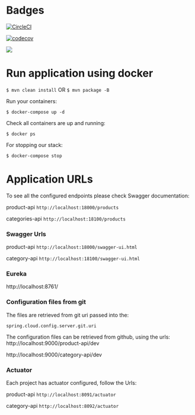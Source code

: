 # Badges

[![CircleCI](https://circleci.com/gh/abalzan/ecommerce-microservices.svg?style=svg)](https://circleci.com/gh/abalzan/ecommerce-microservices)

[![codecov](https://codecov.io/gh/abalzan/ecommerce-microservices/branch/master/graph/badge.svg)](https://codecov.io/gh/abalzan/ecommerce-microservices)

<a href="https://codeclimate.com/github/abalzan/ecommerce-microservices/maintainability"><img src="https://api.codeclimate.com/v1/badges/93e3fea017ac2189d186/maintainability" /></a>

# Run application using docker

```$ mvn clean install```
OR
```$ mvn package -B```

Run your containers:

```$ docker-compose up -d```

Check all containers are up and running:

```$ docker ps```

For stopping our stack:

```$ docker-compose stop```

# Application URLs
To see all the configured endpoints please check Swagger documentation:

product-api 
```http://localhost:18000/products```

categories-api 
```http://localhost:18100/products```

### Swagger Urls

product-api ```http://localhost:18000/swagger-ui.html```

category-api ```http://localhost:18100/swagger-ui.html```

### Eureka
http://localhost:8761/

### Configuration files from git
The files are retrieved from git uri passed into the:
```
spring.cloud.config.server.git.uri
```
The configuration files can be retrieved from github, using the urls:
http://localhost:9000/product-api/dev

http://localhost:9000/category-api/dev

### Actuator
Each project has actuator configured, follow the Urls:

product-api ```http://localhost:8091/actuator```

category-api ```http://localhost:8092/actuator```
